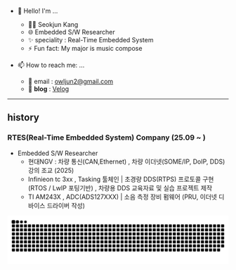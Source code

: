 <!--
**How many duck? 🦆🐤🐣!!**
**Owl-jun/Owl-jun** is a ✨ _special_ ✨ repository because its `README.md` (this file) appears on your GitHub profile.

Here are some ideas to get you started:

- 🔭 I’m currently working on ...
- 
- 👯 I’m looking to collaborate on ...
- 🤔 I’m looking for help with ...
- 💬 Ask me about ...
- 📫 How to reach me: ...
- 😄 Pronouns: ...
- ⚡ Fun fact: ...


    
<a href="https://www.gitanimals.org/en_US?utm_medium=image&utm_source=Owl-jun&utm_content=farm">
<img
  src="https://render.gitanimals.org/farms/Owl-jun"
  width="600"
  height="300"
/>
</a>

-->
<!-- ## [성쌤의 채점버튼](https://github.com/Owl-jun/iot-webapp-2025) -->

- 👋 Hello! I'm ...
  - 🧑‍💻 Seokjun Kang
  - 🌐 Embedded S/W Researcher
  - ✨ speciality : Real-Time Embedded System
  - ⚡ Fun fact: My major is music compose
    
- 📫 How to reach me: ...
  - 📧 email : owljun2@gmail.com
  - 📘 **blog** : [Velog](https://velog.io/@owljun/posts)

---
## history

### RTES(Real-Time Embedded System) Company (25.09 ~ )
- Embedded S/W Researcher
    - 현대NGV : 차량 통신(CAN,Ethernet) , 차량 이더넷(SOME/IP, DoIP, DDS) 강의 조교 (2025)
    - Infinieon tc 3xx , Tasking 툴체인 | 초경량 DDS(RTPS) 프로토콜 구현 (RTOS / LwIP 포팅기반) , 차량용 DDS 교육자료 및 실습 프로젝트 제작
    - TI AM243X , ADC(ADS127XXX) | 소음 측정 장비 펌웨어 (PRU, 이더넷 디바이스 드라이버 작성)

![snake gif](https://github.com/Owl-jun/Owl-jun/blob/output/github-snake.svg)
<!-- ![Snake animation](https://Owl-jun.github.io/my-snake-animation/snake.svg) -->
